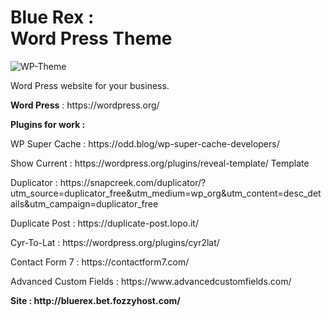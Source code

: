 <h1><strong>Blue Rex : </strong> <br>Word Press Theme</h1>

<p>
	<img src="" alt="WP-Theme">
</p>

<p>Word Press website for your business.</p>

<p><strong>Word Press</strong> : https://wordpress.org/</p>

<p><strong>Plugins for work : </strong><p> 


	
<p>WP Super Cache : https://odd.blog/wp-super-cache-developers/</p>

<p>Show Current : https://wordpress.org/plugins/reveal-template/ Template</p>

<p>Duplicator : https://snapcreek.com/duplicator/?utm_source=duplicator_free&utm_medium=wp_org&utm_content=desc_details&utm_campaign=duplicator_free</p>

<p>Duplicate Post : https://duplicate-post.lopo.it/</p>

<p>Cyr-To-Lat : https://wordpress.org/plugins/cyr2lat/</p>

<p>Contact Form 7 : https://contactform7.com/</p>

<p>Advanced Custom Fields : https://www.advancedcustomfields.com/</p>


<p><strong>Site : http://bluerex.bet.fozzyhost.com/ </strong><p> 


